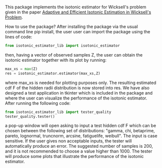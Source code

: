 This package implements the isotonic estimator for Wicksell's problem given in the paper [Adaptive and Efficient Isotonic Estimation in Wicksell's Problem](https://arxiv.org/pdf/2310.05463.pdf). 

How to use the package? After installing the package via the usual command line pip install, the user user can import the package using the lines of code:

```python 
from isotonic_estimator_lib import isotonic_estimator
```

then, having a vector of observed samples Z, the user can obtain the isotonic estimator together with its plot by running:

```python 
max_xs = max(Z)
res = isotonic_estimator.estimator(max_xs,Z)
```

where max_xs is needed for plotting purposes only. The resulting estimated cdf F of the hidden radii distribution is now stored into res. We have also designed a test application in tkinter which is included in the package and where the user can visualize the performance of the isotonic estimator. After running the following code:

```python 
from isotonic_estimator_lib import tester_quality
tester_quality.tester()
```

a pop-up window will open asking to input a test hidden cdf F which can be chosen between the following set of distributions: "gamma, chi, betaprime, pareto, lognormal, truncnorm, arcsine, fatiguelife, weibull". The input is case sensitive. If the user gives non acceptable inputs, the tester will automatically produce an error. The suggested number of samples is 200, and it is not recommended to choose a value higher than 1000. The tester will produce some plots that illustrate the performance of the isotonic estimator.